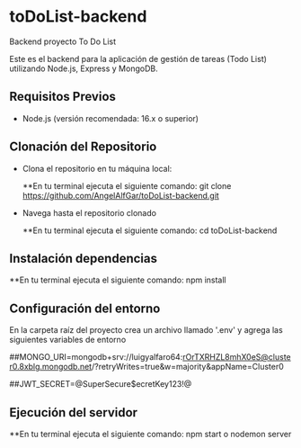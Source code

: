 # toDoList-backend
Backend proyecto To Do List

Este es el backend para la aplicación de gestión de tareas (Todo List) utilizando Node.js, Express y MongoDB.

## Requisitos Previos

- Node.js (versión recomendada: 16.x o superior)

## Clonación del Repositorio

- Clona el repositorio en tu máquina local:

   **En tu terminal ejecuta el siguiente comando:
   git clone https://github.com/AngelAlfGar/toDoList-backend.git

- Navega hasta el repositorio clonado

  **En tu terminal ejecuta el siguiente comando:
  cd toDoList-backend

## Instalación dependencias

  **En tu terminal ejecuta el siguiente comando:
  npm install

## Configuración del entorno

  En la carpeta raíz del proyecto crea un archivo llamado '.env' y agrega las siguientes variables de entorno

  ##MONGO_URI=mongodb+srv://luigyalfaro64:rOrTXRHZL8mhX0eS@cluster0.8xblg.mongodb.net/?retryWrites=true&w=majority&appName=Cluster0
  
  ##JWT_SECRET=@SuperSecure$ecretKey123!@

## Ejecución del servidor

  **En tu terminal ejecuta el siguiente comando:
  npm start 
  o 
  nodemon server
